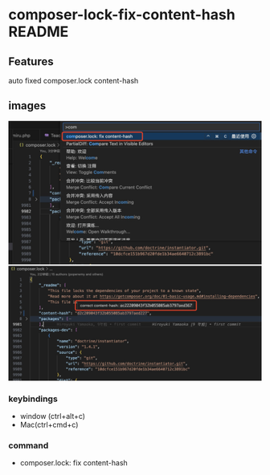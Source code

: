 # composer-lock-fix-content-hash README

## Features

auto fixed composer.lock content-hash

## images

![command](./images/command.jpg)
![hover](./images/hover.jpg)


### keybindings

- window (ctrl+alt+c)
- Mac(ctrl+cmd+c)

### command
- composer.lock: fix content-hash

